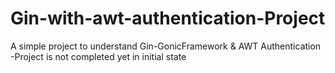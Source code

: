 # Gin-with-awt-authentication-Project

A simple project to understand Gin-GonicFramework & AWT Authentication -Project is not completed yet in initial state
